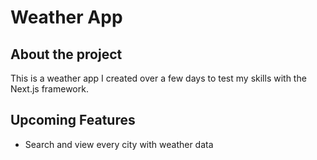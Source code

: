 # Weather App
## About the project
This is a weather app I created over a few days to test my skills with the
Next.js framework.
## Upcoming Features
* Search and view every city with weather data